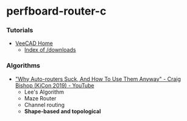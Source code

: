 perfboard-router-c
==================
### Tutorials
- [VeeCAD Home](https://veecad.com/)
  - [Index of /downloads](https://veecad.com/downloads/)
 
### Algorithms
- ["Why Auto-routers Suck, And How To Use Them Anyway" - Craig Bishop (KiCon 2019) - YouTube](https://www.youtube.com/watch?v=i8AYec8w36M)
  - Lee's Algorithm
  - Maze Router
  - Channel routing
  - **Shape-based and topological**
